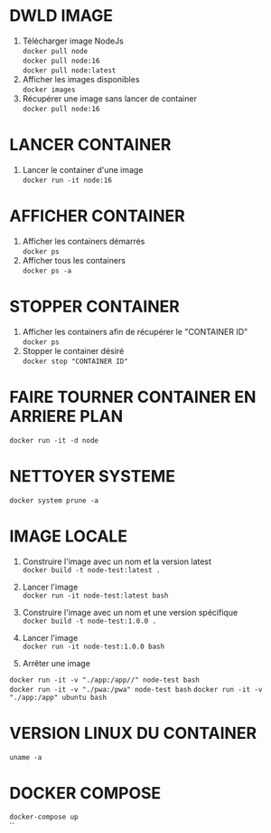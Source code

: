 # DWLD IMAGE  
1. Télécharger image NodeJs  
`docker pull node`  
`docker pull node:16`  
`docker pull node:latest`
2. Afficher les images disponibles  
`docker images`
3. Récupérer une image sans lancer de container  
`docker pull node:16`

# LANCER CONTAINER
1. Lancer le container d'une image  
`docker run -it node:16`

# AFFICHER CONTAINER
1. Afficher les containers démarrés  
`docker ps`
2. Afficher tous les containers  
`docker ps -a`  

# STOPPER CONTAINER
1. Afficher les containers afin de récupérer le "CONTAINER ID"  
`docker ps`
2. Stopper le container désiré  
`docker stop "CONTAINER ID"`

# FAIRE TOURNER CONTAINER EN ARRIERE PLAN  
`docker run -it -d node`

# NETTOYER SYSTEME
`docker system prune -a`

# IMAGE LOCALE
1. Construire l'image avec un nom et la version latest  
`docker build -t node-test:latest .`
2. Lancer l'image  
`docker run -it node-test:latest bash`

3. Construire l'image avec un nom et une version spécifique  
`docker build -t node-test:1.0.0 .`
4. Lancer l'image  
`docker run -it node-test:1.0.0 bash`
5. Arrêter une image


`docker run -it -v "./app:/app//" node-test bash`  
`docker run -it -v "./pwa:/pwa" node-test bash`
`docker run -it -v "./app:/app" ubuntu bash `

# VERSION LINUX DU CONTAINER  
`uname -a`

# DOCKER COMPOSE
`docker-compose up`  
``
